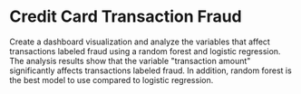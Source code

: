 ﻿# Credit Card Transaction Fraud
 
Create a dashboard visualization and analyze the variables that affect transactions labeled fraud using a random forest and logistic regression. The analysis results show that the variable "transaction amount" significantly affects transactions labeled fraud. In addition, random forest is the best model to use compared to logistic regression.
